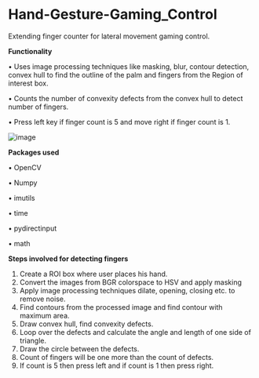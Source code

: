 # Hand-Gesture-Gaming_Control
Extending finger counter for lateral movement gaming control.

**Functionality**

• Uses image processing techniques like masking, blur, contour detection, convex hull to find the outline of the palm and fingers from the Region of interest box.

• Counts the number of convexity defects from the convex hull to detect number of fingers.

• Press left key if finger count is 5 and move right if finger count is 1.

![image](https://user-images.githubusercontent.com/59373491/120937633-31a02780-c72c-11eb-9921-2f3a169b1716.png)

**Packages used**

• OpenCV

• Numpy

• imutils

• time

• pydirectinput

• math

**Steps involved for detecting fingers**

1.	Create a ROI box where user places his hand.
2.	Convert the images from BGR colorspace to HSV and apply masking
3.	Apply image processing techniques dilate, opening, closing etc. to remove noise.
4.	Find contours from the processed image and find contour with maximum area.
5.	Draw convex hull, find convexity defects.
6.	Loop over the defects and calculate the angle and length of one side of triangle.
7.	Draw the circle between the defects.
8.	Count of fingers will be one more than the count of defects.
9.	If count is 5 then press left and if count is 1 then press right.
